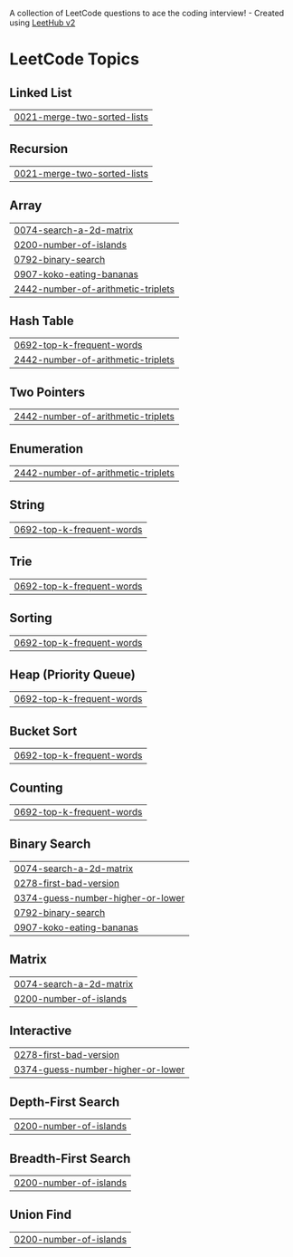 A collection of LeetCode questions to ace the coding interview! - Created using [LeetHub v2](https://github.com/arunbhardwaj/LeetHub-2.0)
<!---LeetCode Topics Start-->
# LeetCode Topics
## Linked List
|  |
| ------- |
| [0021-merge-two-sorted-lists](https://github.com/ellisajung/leetcode/tree/master/0021-merge-two-sorted-lists) |
## Recursion
|  |
| ------- |
| [0021-merge-two-sorted-lists](https://github.com/ellisajung/leetcode/tree/master/0021-merge-two-sorted-lists) |
## Array
|  |
| ------- |
| [0074-search-a-2d-matrix](https://github.com/ellisajung/leetcode/tree/master/0074-search-a-2d-matrix) |
| [0200-number-of-islands](https://github.com/ellisajung/leetcode/tree/master/0200-number-of-islands) |
| [0792-binary-search](https://github.com/ellisajung/leetcode/tree/master/0792-binary-search) |
| [0907-koko-eating-bananas](https://github.com/ellisajung/leetcode/tree/master/0907-koko-eating-bananas) |
| [2442-number-of-arithmetic-triplets](https://github.com/ellisajung/leetcode/tree/master/2442-number-of-arithmetic-triplets) |
## Hash Table
|  |
| ------- |
| [0692-top-k-frequent-words](https://github.com/ellisajung/leetcode/tree/master/0692-top-k-frequent-words) |
| [2442-number-of-arithmetic-triplets](https://github.com/ellisajung/leetcode/tree/master/2442-number-of-arithmetic-triplets) |
## Two Pointers
|  |
| ------- |
| [2442-number-of-arithmetic-triplets](https://github.com/ellisajung/leetcode/tree/master/2442-number-of-arithmetic-triplets) |
## Enumeration
|  |
| ------- |
| [2442-number-of-arithmetic-triplets](https://github.com/ellisajung/leetcode/tree/master/2442-number-of-arithmetic-triplets) |
## String
|  |
| ------- |
| [0692-top-k-frequent-words](https://github.com/ellisajung/leetcode/tree/master/0692-top-k-frequent-words) |
## Trie
|  |
| ------- |
| [0692-top-k-frequent-words](https://github.com/ellisajung/leetcode/tree/master/0692-top-k-frequent-words) |
## Sorting
|  |
| ------- |
| [0692-top-k-frequent-words](https://github.com/ellisajung/leetcode/tree/master/0692-top-k-frequent-words) |
## Heap (Priority Queue)
|  |
| ------- |
| [0692-top-k-frequent-words](https://github.com/ellisajung/leetcode/tree/master/0692-top-k-frequent-words) |
## Bucket Sort
|  |
| ------- |
| [0692-top-k-frequent-words](https://github.com/ellisajung/leetcode/tree/master/0692-top-k-frequent-words) |
## Counting
|  |
| ------- |
| [0692-top-k-frequent-words](https://github.com/ellisajung/leetcode/tree/master/0692-top-k-frequent-words) |
## Binary Search
|  |
| ------- |
| [0074-search-a-2d-matrix](https://github.com/ellisajung/leetcode/tree/master/0074-search-a-2d-matrix) |
| [0278-first-bad-version](https://github.com/ellisajung/leetcode/tree/master/0278-first-bad-version) |
| [0374-guess-number-higher-or-lower](https://github.com/ellisajung/leetcode/tree/master/0374-guess-number-higher-or-lower) |
| [0792-binary-search](https://github.com/ellisajung/leetcode/tree/master/0792-binary-search) |
| [0907-koko-eating-bananas](https://github.com/ellisajung/leetcode/tree/master/0907-koko-eating-bananas) |
## Matrix
|  |
| ------- |
| [0074-search-a-2d-matrix](https://github.com/ellisajung/leetcode/tree/master/0074-search-a-2d-matrix) |
| [0200-number-of-islands](https://github.com/ellisajung/leetcode/tree/master/0200-number-of-islands) |
## Interactive
|  |
| ------- |
| [0278-first-bad-version](https://github.com/ellisajung/leetcode/tree/master/0278-first-bad-version) |
| [0374-guess-number-higher-or-lower](https://github.com/ellisajung/leetcode/tree/master/0374-guess-number-higher-or-lower) |
## Depth-First Search
|  |
| ------- |
| [0200-number-of-islands](https://github.com/ellisajung/leetcode/tree/master/0200-number-of-islands) |
## Breadth-First Search
|  |
| ------- |
| [0200-number-of-islands](https://github.com/ellisajung/leetcode/tree/master/0200-number-of-islands) |
## Union Find
|  |
| ------- |
| [0200-number-of-islands](https://github.com/ellisajung/leetcode/tree/master/0200-number-of-islands) |
<!---LeetCode Topics End-->